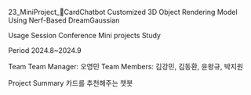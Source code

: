 23_MiniProject_CardChatbot
Customized 3D Object Rendering Model Using Nerf-Based DreamGaussian


Usage
 Session
 Conference
 Mini projects
 Study

Period
2024.8~2024.9

Team
Team Manager: 오영민
Team Members: 김강민, 김동환, 윤왕규, 박지원

Project Summary
카드를 추천해주는 챗봇



